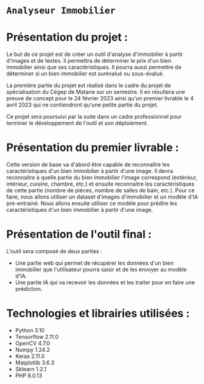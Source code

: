 # `Analyseur Immobilier`

# __Présentation du projet :__
Le but de ce projet est de créer un outil d'analyse d'immobilier à partir d'images et de textes. Il permettra de déterminer le prix d'un bien immobilier ainsi que ses caractéristiques. Il pourra aussi permettre de déterminer si un bien immobilier est surévalué ou sous-évalué.

La première partie du projet est réalisé dans le cadre du projet de spécialisation du Cégep de Matane sur un semestre. Il en résultera une preuve de concept pour le 24 février 2023 ainsi qu'un premier livrable le 4 avril 2023 qui ne contiendront qu'une petite partie du projet.

Ce projet sera poursuivi par la suite dans un cadre professionnel pour terminer le développement de l'outil et son déploiement.

# __Présentation du premier livrable :__
Cette version de base va d'abord être capable de reconnaître les caractéristiques d'un bien immobilier à partir d'une image. Il devra reconnaitre à quelle partie du bien immobilier l'image correspond (extérieur, intérieur, cuisine, chambre, etc.) et ensuite reconnaitre les caractéristiques de cette partie (nombre de pièces, nombre de salles de bain, etc.).
Pour ce faire, nous allons utiliser un dataset d'images d'immobilier et un modèle d'IA pré-entrainé. Nous allons ensuite utiliser ce modèle pour prédire les caractéristiques d'un bien immobilier à partir d'une image.

# __Présentation de l'outil final :__
L'outil sera composé de deux parties :
- Une partie web qui permet de récupérer les données d'un bien immobilier que l'utilisateur pourra saisir et de les envoyer au modèle d'IA.
- Une partie IA qui va recevoir les données et les traiter pour en faire une prédiction.

# __Technologies et librairies utilisées :__
- Python 3.10
- Tensorflow 2.11.0
- OpenCV 4.7.0
- Numpy 1.24.2
- Keras 2.11.0
- Matplotlib 3.6.3
- Sklearn 1.2.1
- PHP 8.0.13
